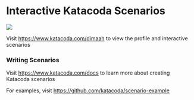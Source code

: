 # Interactive Katacoda Scenarios

[![](http://shields.katacoda.com/katacoda/dimaah/count.svg)](https://www.katacoda.com/dimaah "Get your profile on Katacoda.com")

Visit https://www.katacoda.com/dimaah to view the profile and interactive scenarios

### Writing Scenarios
Visit https://www.katacoda.com/docs to learn more about creating Katacoda scenarios

For examples, visit https://github.com/katacoda/scenario-example

